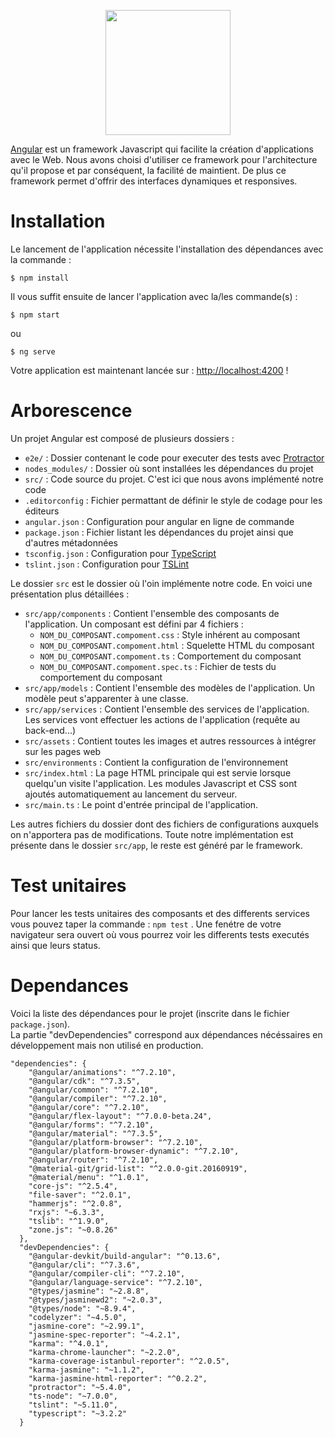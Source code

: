 <p align="center">
    <a href="https://angular.io" target="_blank">
        <img src="https://angular.io/assets/images/logos/angular/angular.svg" width="200">
    </a>
</p>

[Angular](https://angular.io) est un framework Javascript qui facilite la création d'applications avec le Web.
Nous avons choisi d'utiliser ce framework pour l'architecture qu'il propose et par conséquent, la facilité de maintient.
De plus ce framework permet d'offrir des interfaces dynamiques et responsives.

# Installation
Le lancement de l'application nécessite l'installation des dépendances avec la commande :  

    $ npm install
      
Il vous suffit ensuite de lancer l'application avec la/les commande(s) :
   
    $ npm start

ou 

    $ ng serve

Votre application est maintenant lancée sur : [http://localhost:4200](http://localhost:4200) !

# Arborescence
Un projet Angular est composé de plusieurs dossiers :
- `e2e/` : Dossier contenant le code pour executer des tests avec [Protractor](http://www.protractortest.org/)
- `nodes_modules/` : Dossier où sont installées les dépendances du projet
- `src/` : Code source du projet. C'est ici que nous avons implémenté notre code
- `.editorconfig` : Fichier permattant de définir le style de codage pour les éditeurs
- `angular.json` : Configuration pour angular en ligne de commande
- `package.json` : Fichier listant les dépendances du projet ainsi que d'autres métadonnées
- `tsconfig.json` : Configuration pour [TypeScript](https://www.typescriptlang.org/)
- `tslint.json` : Configuration pour [TSLint](https://palantir.github.io/tslint/)

Le dossier `src` est le dossier où l'oin implémente notre code. En voici une présentation plus détaillées :
- `src/app/components` : Contient l'ensemble des composants de l'application. Un composant est défini par 4 fichiers :
  * `NOM_DU_COMPOSANT.compoment.css` : Style inhérent au composant
  * `NOM_DU_COMPOSANT.compoment.html` : Squelette HTML du composant
  * `NOM_DU_COMPOSANT.compoment.ts` : Comportement du composant
  * `NOM_DU_COMPOSANT.compoment.spec.ts` : Fichier de tests du comportement du composant
- `src/app/models` : Contient l'ensemble des modèles de l'application. Un modèle peut s'apparenter à une classe.
- `src/app/services` : Contient l'ensemble des services de l'application. Les services vont effectuer les actions de l'application (requête au back-end...)
- `src/assets` : Contient toutes les images et autres ressources à intégrer sur les pages web 
- `src/environments` : Contient la configuration de l'environnement
- `src/index.html` : La page HTML principale qui est servie lorsque quelqu'un visite l'application. Les modules Javascript et CSS sont ajoutés automatiquement au lancement du serveur.
- `src/main.ts` : Le point d'entrée principal de l'application.

Les autres fichiers du dossier dont des fichiers de configurations auxquels on n'apportera pas de modifications.
Toute notre implémentation est présente dans le dossier `src/app`, le reste est généré par le framework.

# Test unitaires
Pour lancer les tests unitaires des composants et des differents services vous pouvez taper la commande :
```` npm test ```` .
Une fenétre de votre navigateur sera ouvert où vous pourrez voir les differents tests executés ainsi que leurs status.
# Dependances
Voici la liste des dépendances pour le projet (inscrite dans le fichier `package.json`).  
La partie "devDependencies" correspond aux dépendances nécéssaires en développement mais non utilisé en production.

```
"dependencies": {
    "@angular/animations": "^7.2.10",
    "@angular/cdk": "^7.3.5",
    "@angular/common": "^7.2.10",
    "@angular/compiler": "^7.2.10",
    "@angular/core": "^7.2.10",
    "@angular/flex-layout": "^7.0.0-beta.24",
    "@angular/forms": "^7.2.10",
    "@angular/material": "^7.3.5",
    "@angular/platform-browser": "^7.2.10",
    "@angular/platform-browser-dynamic": "^7.2.10",
    "@angular/router": "^7.2.10",
    "@material-git/grid-list": "^2.0.0-git.20160919",
    "@material/menu": "^1.0.1",
    "core-js": "^2.5.4",
    "file-saver": "^2.0.1",
    "hammerjs": "^2.0.8",
    "rxjs": "~6.3.3",
    "tslib": "^1.9.0",
    "zone.js": "~0.8.26"
  },
  "devDependencies": {
    "@angular-devkit/build-angular": "^0.13.6",
    "@angular/cli": "^7.3.6",
    "@angular/compiler-cli": "^7.2.10",
    "@angular/language-service": "^7.2.10",
    "@types/jasmine": "~2.8.8",
    "@types/jasminewd2": "~2.0.3",
    "@types/node": "~8.9.4",
    "codelyzer": "~4.5.0",
    "jasmine-core": "~2.99.1",
    "jasmine-spec-reporter": "~4.2.1",
    "karma": "^4.0.1",
    "karma-chrome-launcher": "~2.2.0",
    "karma-coverage-istanbul-reporter": "^2.0.5",
    "karma-jasmine": "~1.1.2",
    "karma-jasmine-html-reporter": "^0.2.2",
    "protractor": "~5.4.0",
    "ts-node": "~7.0.0",
    "tslint": "~5.11.0",
    "typescript": "~3.2.2"
  }
```
